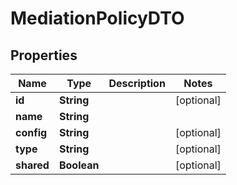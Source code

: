 
# MediationPolicyDTO

## Properties
Name | Type | Description | Notes
------------ | ------------- | ------------- | -------------
**id** | **String** |  |  [optional]
**name** | **String** |  | 
**config** | **String** |  |  [optional]
**type** | **String** |  |  [optional]
**shared** | **Boolean** |  |  [optional]



